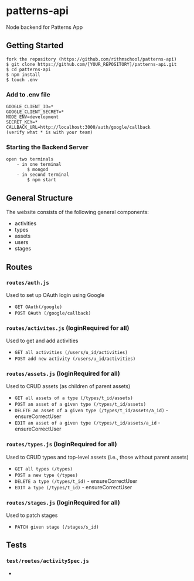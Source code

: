 # patterns-api
Node backend for Patterns App

## Getting Started

```
fork the repository (https://github.com/rithmschool/patterns-api)
$ git clone https://github.com/[YOUR_REPOSITORY]/patterns-api.git
$ cd patterns-api
$ npm install
$ touch .env
```

### Add to .env file
```
GOOGLE_CLIENT_ID=* 
GOOGLE_CLIENT_SECRET=*
NODE_ENV=development
SECRET_KEY=*
CALLBACK_URL=http://localhost:3000/auth/google/callback
(verify what * is with your team)
```

### Starting the Backend Server
```
open two terminals
	- in one terminal
		$ mongod
	- in second terminal
		$ npm start
```

## General Structure

The website consists of the following general components:

* activities
* types
* assets
* users
* stages

## Routes

### `routes/auth.js`
Used to set up OAuth login using Google

* `GET OAuth(/google)`
* `POST OAuth (/google/callback)`

### `routes/activites.js` (loginRequired for all)
Used to get and add activities

* `GET all activities (/users/u_id/activities)` 
* `POST add new activity (/users/u_id/activities)`

### `routes/assets.js` (loginRequired for all)
Used to CRUD assets (as children of parent assets)

* `GET all assets of a type (/types/t_id/assets)`
* `POST an asset of a given type (/types/t_id/assets)`
* `DELETE an asset of a given type (/types/t_id/assets/a_id)` - ensureCorrectUser
* `EDIT an asset of a given type (/types/t_id/assets/a_id` - ensureCorrectUser

### `routes/types.js` (loginRequired for all)
Used to CRUD types and top-level assets (i.e., those without parent assets) 

* `GET all types (/types)`
* `POST a new type (/types)`
* `DELETE a type (/types/t_id)` - ensureCorrectUser
* `EDIT a type (/types/t_id)` - ensureCorrectUser

### `routes/stages.js` (loginRequired for all)
Used to patch stages

* `PATCH given stage (/stages/s_id)`

## Tests

### `test/routes/activitySpec.js`
* 
